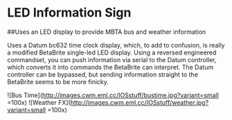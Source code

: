 # LED Information Sign
##Uses an LED display to provide MBTA bus and weather information

Uses a Datum bc632 time clock display, which, to add to confusion, is really a modified BetaBrite single-led LED display. Using a reversed engineered commandset, you can push information via serial to the Datum controller, which converts it into commands the BetaBrite can interpret. The Datum controller can be bypassed, but sending information straight to the BetaBrite seems to be more finicky.


![Bus Time](http://images.cwm.eml.cc/IOSstuff/bustime.jpg?variant=small =100x)
![Weather FX](http://images.cwm.eml.cc/IOSstuff/weather.jpg?variant=small =100x)

